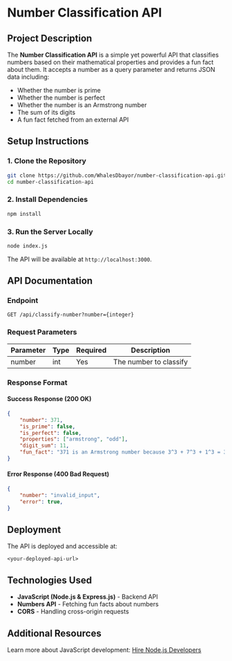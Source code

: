 # Number Classification API

## Project Description
The **Number Classification API** is a simple yet powerful API that classifies numbers based on their mathematical properties and provides a fun fact about them. It accepts a number as a query parameter and returns JSON data including:
- Whether the number is prime
- Whether the number is perfect
- Whether the number is an Armstrong number
- The sum of its digits
- A fun fact fetched from an external API

## Setup Instructions
### 1. Clone the Repository
```sh
git clone https://github.com/WhalesDbayor/number-classification-api.git
cd number-classification-api
```

### 2. Install Dependencies
```sh
npm install
```

### 3. Run the Server Locally
```sh
node index.js
```

The API will be available at `http://localhost:3000`.

## API Documentation
### Endpoint
```
GET /api/classify-number?number={integer}
```

### Request Parameters
| Parameter | Type  | Required | Description |
|-----------|-------|----------|-------------|
| number    | int   | Yes      | The number to classify |

### Response Format
#### **Success Response (200 OK)**
```json
{
    "number": 371,
    "is_prime": false,
    "is_perfect": false,
    "properties": ["armstrong", "odd"],
    "digit_sum": 11,
    "fun_fact": "371 is an Armstrong number because 3^3 + 7^3 + 1^3 = 371"
}
```

#### **Error Response (400 Bad Request)**
```json
{
    "number": "invalid_input",
    "error": true,
}
```

## Deployment
The API is deployed and accessible at:
```
<your-deployed-api-url>
```

## Technologies Used
- **JavaScript (Node.js & Express.js)** - Backend API
- **Numbers API** - Fetching fun facts about numbers
- **CORS** - Handling cross-origin requests

## Additional Resources
Learn more about JavaScript development: [Hire Node.js Developers](https://hng.tech/hire/nodejs-developers)

